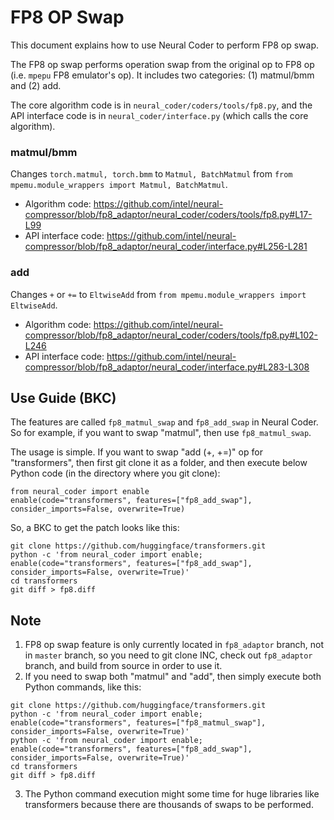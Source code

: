 FP8 OP Swap
=====

This document explains how to use Neural Coder to perform FP8 op swap.

The FP8 op swap performs operation swap from the original op to FP8 op (i.e. `mpepu` FP8 emulator's op). It includes two categories: (1) matmul/bmm and (2) add. 

The core algorithm code is in `neural_coder/coders/tools/fp8.py`, and the API interface code is in `neural_coder/interface.py` (which calls the core algorithm).

### matmul/bmm

Changes `torch.matmul, torch.bmm` to `Matmul, BatchMatmul` from `from mpemu.module_wrappers import Matmul, BatchMatmul`.

- Algorithm code: https://github.com/intel/neural-compressor/blob/fp8_adaptor/neural_coder/coders/tools/fp8.py#L17-L99
- API interface code: https://github.com/intel/neural-compressor/blob/fp8_adaptor/neural_coder/interface.py#L256-L281

### add

Changes `+` or `+=` to `EltwiseAdd` from `from mpemu.module_wrappers import EltwiseAdd`.

- Algorithm code: https://github.com/intel/neural-compressor/blob/fp8_adaptor/neural_coder/coders/tools/fp8.py#L102-L246
- API interface code: https://github.com/intel/neural-compressor/blob/fp8_adaptor/neural_coder/interface.py#L283-L308

## Use Guide (BKC)

The features are called `fp8_matmul_swap` and `fp8_add_swap` in Neural Coder. So for example, if you want to swap "matmul", then use `fp8_matmul_swap`.

The usage is simple. If you want to swap "add (+, +=)" op for "transformers", then first git clone it as a folder, and then execute below Python code (in the directory where you git clone):

```
from neural_coder import enable
enable(code="transformers", features=["fp8_add_swap"], consider_imports=False, overwrite=True)
```

So, a BKC to get the patch looks like this:

```
git clone https://github.com/huggingface/transformers.git
python -c 'from neural_coder import enable; enable(code="transformers", features=["fp8_add_swap"], consider_imports=False, overwrite=True)'
cd transformers
git diff > fp8.diff
```

## Note

1. FP8 op swap feature is only currently located in `fp8_adaptor` branch, not in `master` branch, so you need to git clone INC, check out `fp8_adaptor` branch, and build from source in order to use it.
2. If you need to swap both "matmul" and "add", then simply execute both Python commands, like this:
```
git clone https://github.com/huggingface/transformers.git
python -c 'from neural_coder import enable; enable(code="transformers", features=["fp8_matmul_swap"], consider_imports=False, overwrite=True)'
python -c 'from neural_coder import enable; enable(code="transformers", features=["fp8_add_swap"], consider_imports=False, overwrite=True)'
cd transformers
git diff > fp8.diff
```
3. The Python command execution might some time for huge libraries like transformers because there are thousands of swaps to be performed.

